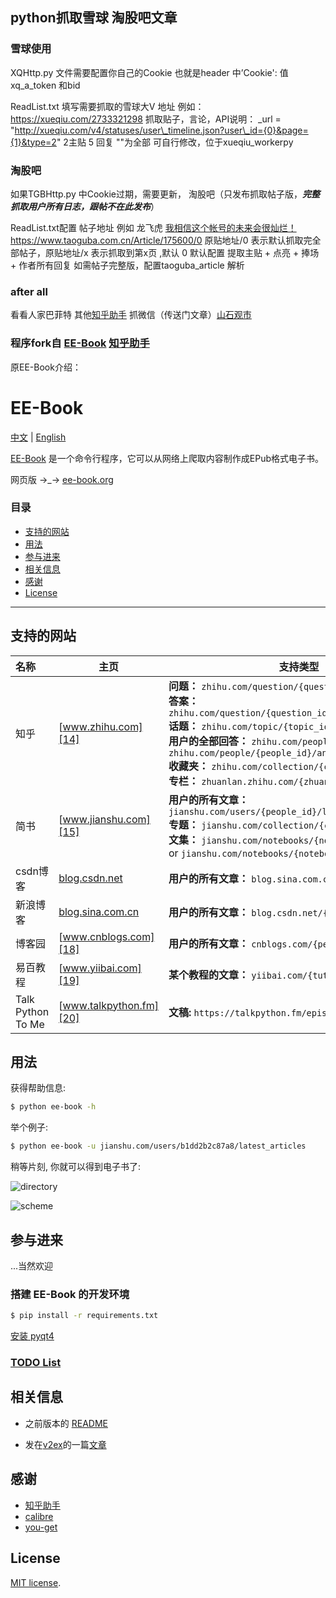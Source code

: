## python抓取雪球 淘股吧文章
### 雪球使用 
XQHttp.py 文件需要配置你自己的Cookie  也就是header 中’Cookie': 值  xq_a_token 和bid 

ReadList.txt  填写需要抓取的雪球大V 地址 例如：https://xueqiu.com/2733321298
抓取贴子，言论，API说明：
 \_url = "http://xueqiu.com/v4/statuses/user\_timeline.json?user\_id={0}&page={1}&type=2"  2主贴  5 回复 ""为全部
可自行修改，位于xueqiu_workerpy
### 淘股吧
如果TGBHttp.py 中Cookie过期，需要更新，
淘股吧（只发布抓取帖子版，***完整抓取用户所有日志，跟帖不在此发布***）

ReadList.txt配置 帖子地址 例如 龙飞虎 [我相信这个帐号的未来会很灿烂！][1]
 https://www.taoguba.com.cn/Article/175600/0  原贴地址/0 表示默认抓取完全部帖子，原贴地址/x 表示抓取到第x页 ,默认 0 
默认配置 提取主贴 + 点亮 + 捧场 + 作者所有回复 
如需帖子完整版，配置taoguba\_article  解析
 

### after all 
看看人家巴菲特 
其他[知乎助手][1] 抓微信（传送门文章）[山石观市][2]  

[1]:	https://github.com/YaoZeyuan/ZhihuHelp
[2]:	https://pan.baidu.com/s/1bQFQFG

### 程序fork自 [EE-Book][2] [知乎助手][3]
原EE-Book介绍：
# EE-Book

[中文][4] | [English][5]  

[EE-Book][6] 是一个命令行程序，它可以从网络上爬取内容制作成EPub格式电子书。  

网页版 →\_→ [ee-book.org][7]

### 目录
* [支持的网站][8]
* [用法][9]
* [参与进来][10]
* [相关信息][11]
* [感谢][12]
* [License][13]

---

## 支持的网站

| 名称 | 主页                               | 支持类型                          |
| :------ | ---------------------------------------- | ---------------------------------------- |
| 知乎      | [www.zhihu.com][14]    | **问题：** `zhihu.com/question/{question_id}`<br/>**答案：** `zhihu.com/question/{question_id}/answer/{answer_id}`<br/>**话题：** `zhihu.com/topic/{topic_id}`<br/>**用户的全部回答：** `zhihu.com/people/{people_id}` or `zhihu.com/people/{people_id}/answers`<br/>**收藏夹：** `zhihu.com/collection/{collection_id}` <br/> **专栏：** `zhuanlan.zhihu.com/{zhuanlan_id}` |
| 简书      | [www.jianshu.com][15] | **用户的所有文章：** `jianshu.com/users/{people_id}/latest_articles`<br/>**专题：** `jianshu.com/collection/{collection_id}`<br/>**文集：** `jianshu.com/notebooks/{notebooks_id}/latest` or `jianshu.com/notebooks/{notebooks_id}/top` |
| csdn博客  | [blog.csdn.net][16]    | **用户的所有文章：** `blog.sina.com.cn/u/{people_id}` |
| 新浪博客   | [blog.sina.com.cn][17] | **用户的所有文章：** `blog.csdn.net/{people_id}` |
| 博客园     | [www.cnblogs.com][18] | **用户的所有文章：** `cnblogs.com/{people_id}/`  |
| 易百教程   | [www.yiibai.com][19] | **某个教程的文章：** `yiibai.com/{tutorial_kind}`|
| Talk Python To Me | [www.talkpython.fm][20]| **文稿:** `https://talkpython.fm/episodes/all/`|

## 用法

获得帮助信息:  

```bash
$ python ee-book -h
```

举个例子:  

```bash
$ python ee-book -u jianshu.com/users/b1dd2b2c87a8/latest_articles
```

稍等片刻, 你就可以得到电子书了:  

![directory][image-1]  

![scheme][image-2]


## 参与进来

...当然欢迎

### 搭建 EE-Book 的开发环境

```bash
$ pip install -r requirements.txt
```

[安装 pyqt4][21]

### [TODO List][22]


## 相关信息

* 之前版本的 [README][23]

* 发在[v2ex][24]的一篇[文章][25]

## 感谢

* [知乎助手][26]
* [calibre][27]
* [you-get][28]

## License

[MIT license][29].

[1]:	https://www.taoguba.com.cn/Article/175600/1
[2]:	https://github.com/ee-book/EE-Book
[3]:	https://github.com/YaoZeyuan/ZhihuHelp
[4]:	./README.md
[5]:	./README_en.md
[6]:	https://github.com/knarfeh/EE-Book
[7]:	http://ee-book.org
[8]:	#%E6%94%AF%E6%8C%81%E7%9A%84%E7%BD%91%E7%AB%99
[9]:	#%E7%94%A8%E6%B3%95
[10]:	#%E5%8F%82%E4%B8%8E%E8%BF%9B%E6%9D%A5
[11]:	#%E7%9B%B8%E5%85%B3%E4%BF%A1%E6%81%AF
[12]:	#%E6%84%9F%E8%B0%A2
[13]:	#license
[14]:	http://www.zhihu.com
[15]:	http://www.jianshu.com
[16]:	http://blog.csdn.net
[17]:	http://blog.sina.com.cn/
[18]:	http://www.cnblogs.com/
[19]:	http://www.yiibai.com/
[20]:	https://www.talkpython.fm
[21]:	https://riverbankcomputing.com/software/pyqt/download/
[22]:	./notes/TODOlist.md
[23]:	https://github.com/knarfeh/EE-Book/blob/c4d870ff8cca6bbac97f04c9da727397cee8d519/README.md
[24]:	https://v2ex.com/
[25]:	http://knarfeh.github.io/2016/03/17/EE-Book/
[26]:	https://github.com/YaoZeyuan/ZhihuHelp
[27]:	https://github.com/kovidgoyal/calibre
[28]:	https://github.com/soimort/you-get
[29]:	./LICENSE

[image-1]:	http://7xi5vu.com1.z0.glb.clouddn.com/2016-03-09directory.png
[image-2]:	http://7xi5vu.com1.z0.glb.clouddn.com/2016-03-09Scheme.png

